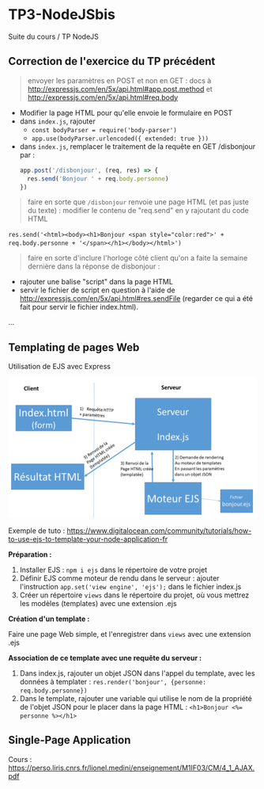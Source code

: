 # TP3-NodeJSbis
Suite du cours / TP NodeJS

## Correction de l'exercice du TP précédent

> envoyer les paramètres en POST et non en GET : docs à http://expressjs.com/en/5x/api.html#app.post.method et http://expressjs.com/en/5x/api.html#req.body

- Modifier la page HTML pour qu'elle envoie le formulaire en POST
- dans `index.js`, rajouter 
  - `const bodyParser = require('body-parser')`
  - `app.use(bodyParser.urlencoded({ extended: true }))`
- dans `index.js`, remplacer le traitement de la requête en GET /disbonjour par :
  ```javascript
  app.post('/disbonjour', (req, res) => {
    res.send('Bonjour ' + req.body.personne)
  })
  ```


> faire en sorte que `/disbonjour` renvoie une page HTML (et pas juste du texte) : modifier le contenu de "req.send" en y rajoutant du code HTML

`res.send('<html><body><h1>Bonjour <span style="color:red">' + req.body.personne + '</span></h1></body></html>')`

> faire en sorte d'inclure l'horloge côté client qu'on a faite la semaine dernière dans la réponse de disbonjour :
  - rajouter une balise "script" dans la page HTML
  - servir le fichier de script en question à l'aide de http://expressjs.com/en/5x/api.html#res.sendFile (regarder ce qui a été fait pour servir le fichier index.html).

...

## Templating de pages Web

Utilisation de EJS avec Express

![Workflow de templating](templating.png)

Exemple de tuto : https://www.digitalocean.com/community/tutorials/how-to-use-ejs-to-template-your-node-application-fr

**Préparation :**

1. Installer EJS : `npm i ejs` dans le répertoire de votre projet
2. Définir EJS comme moteur de rendu dans le serveur : ajouter l'instruction `app.set('view engine', 'ejs');` dans le fichier index.js
3. Créer un répertoire `views` dans le répertoire du projet, où vous mettrez les modèles (templates) avec une extension .ejs

**Création d'un template :**

Faire une page Web simple, et l'enregistrer dans `views` avec une extension .ejs

**Association de ce template avec une requête du serveur :**

1. Dans index.js, rajouter un objet JSON dans l'appel du template, avec les données à templater :
  `res.render('bonjour', {personne: req.body.personne})`
2. Dans le template, rajouter une variable qui utilise le nom de la propriété de l'objet JSON pour le placer dans la page HTML :
  `<h1>Bonjour <%= personne %></h1>`

## Single-Page Application

Cours : https://perso.liris.cnrs.fr/lionel.medini/enseignement/M1IF03/CM/4_1_AJAX.pdf

